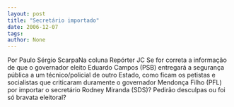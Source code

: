 ```yaml
---
layout: post
title: "Secretário importado"
date: 2006-12-07
tags: 
author: None
---
```

Por Paulo Sérgio ScarpaNa coluna Repórter JC
Se for correta a informação de que o governador eleito Eduardo Campos (PSB) entregará a segurança pública a um técnico/policial de outro Estado, como ficam os petistas e socialistas que criticaram duramente o governador Mendonça Filho (PFL) por importar o secretário Rodney Miranda (SDS)? Pedirão desculpas ou foi só bravata eleitoral? 